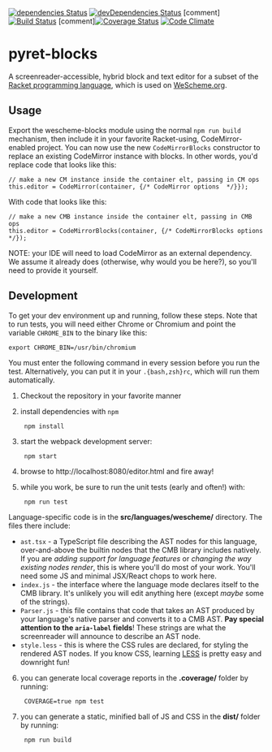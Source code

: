 [![dependencies Status](https://david-dm.org/bootstrapworld/codemirror-blocks/status.svg)](https://david-dm.org/bootstrapworld/wescheme-blocks)
[![devDependencies Status](https://david-dm.org/bootstrapworld/codemirror-blocks/dev-status.svg)](https://david-dm.org/bootstrapworld/wescheme-blocks?type=dev)
[comment] [![Build Status](https://travis-ci.org/bootstrapworld/codemirror-blocks.svg?branch=master)](https://travis-ci.org/bootstrapworld/wescheme-blocks)
[comment][![Coverage Status](https://coveralls.io/repos/bootstrapworld/codemirror-blocks/badge.svg?branch=master&service=github)](https://coveralls.io/github/bootstrapworld/wescheme-blocks?branch=master)
[![Code Climate](https://codeclimate.com/github/bootstrapworld/codemirror-blocks/badges/gpa.svg)](https://codeclimate.com/github/bootstrapworld/wescheme-blocks)

# pyret-blocks
A screenreader-accessible, hybrid block and text editor for a subset of the [Racket programming language](https://www.racket-lang.org), which is used on [WeScheme.org](https://www.WeScheme.org/).

## Usage

Export the wescheme-blocks module using the normal `npm run build` mechanism, then include it in your favorite Racket-using, CodeMirror-enabled project. You can now use the new `CodeMirrorBlocks` constructor to replace an existing CodeMirror instance with blocks. In other words, you'd replace code that looks like this:

    // make a new CM instance inside the container elt, passing in CM ops
    this.editor = CodeMirror(container, {/* CodeMirror options  */}});
With code that looks like this:

    // make a new CMB instance inside the container elt, passing in CMB ops
    this.editor = CodeMirrorBlocks(container, {/* CodeMirrorBlocks options  */});

NOTE: your IDE will need to load CodeMirror as an external dependency. We assume it already does (otherwise, why would you be here?), so you'll need to provide it yourself.

## Development

To get your dev environment up and running, follow these steps. Note that to run tests,
you will need either Chrome or Chromium and point the variable `CHROME_BIN` to the binary
like this:

```
export CHROME_BIN=/usr/bin/chromium
```

You must enter the following command in every session before you run the test.
Alternatively, you can put it in your `.{bash,zsh}rc`, which will run them automatically.

1. Checkout the repository in your favorite manner

2. install dependencies with `npm`

        npm install

3. start the webpack development server:

        npm start

4. browse to http://localhost:8080/editor.html and fire away!

5. while you work, be sure to run the unit tests (early and often!) with:

        npm run test

Language-specific code is in the **src/languages/wescheme/** directory. The files there include:
- `ast.tsx` - a TypeScript file describing the AST nodes for this language, over-and-above the builtin nodes that the CMB library includes natively. If you are *adding support for language features* or *changing the way existing nodes render*, this is where you'll do most of your work. You'll need some JS and minimal JSX/React chops to work here.
- `index.js` - the interface where the language mode declares itself to the CMB library. It's unlikely you will edit anything here (except *maybe* some of the strings).
- `Parser.js` - this file contains that code that takes an AST produced by your language's native parser and converts it to a CMB AST. **Pay special attention to the `aria-label` fields**! These strings are what the screenreader will announce to describe an AST node.
- `style.less` - this is where the CSS rules are declared, for styling the rendered AST nodes. If you know CSS, learning [LESS](http://lesscss.org/features/) is pretty easy and downright fun!

6. you can generate local coverage reports in the **.coverage/** folder by running:

        COVERAGE=true npm test

7. you can generate a static, minified ball of JS and CSS in the **dist/** folder by running:

        npm run build
